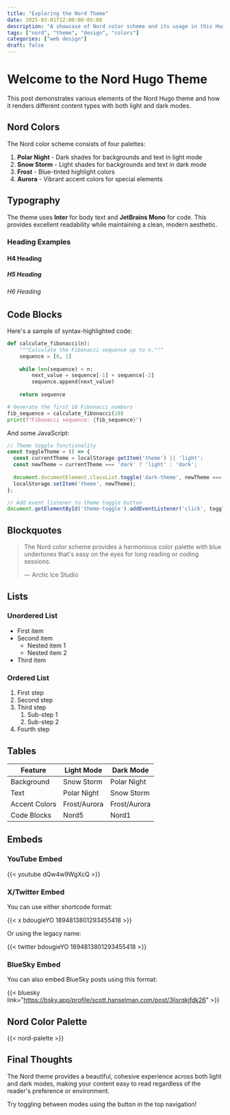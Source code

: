 ```yaml
---
title: "Exploring the Nord Theme"
date: 2025-03-01T12:00:00-05:00
description: "A showcase of Nord color scheme and its usage in this Hugo theme"
tags: ["nord", "theme", "design", "colors"]
categories: ["web design"]
draft: false
---
```


# Welcome to the Nord Hugo Theme

This post demonstrates various elements of the Nord Hugo theme and how it renders different content types with both light and dark modes.

## Nord Colors

The Nord color scheme consists of four palettes:

1. **Polar Night** - Dark shades for backgrounds and text in light mode
2. **Snow Storm** - Light shades for backgrounds and text in dark mode
3. **Frost** - Blue-tinted highlight colors
4. **Aurora** - Vibrant accent colors for special elements

## Typography

The theme uses **Inter** for body text and **JetBrains Mono** for code. This provides excellent readability while maintaining a clean, modern aesthetic.

### Heading Examples

#### H4 Heading
##### H5 Heading
###### H6 Heading

## Code Blocks

Here's a sample of syntax-highlighted code:

```python
def calculate_fibonacci(n):
    """Calculate the Fibonacci sequence up to n."""
    sequence = [0, 1]
    
    while len(sequence) < n:
        next_value = sequence[-1] + sequence[-2]
        sequence.append(next_value)
    
    return sequence

# Generate the first 10 Fibonacci numbers
fib_sequence = calculate_fibonacci(10)
print(f"Fibonacci sequence: {fib_sequence}")
```

And some JavaScript:

```javascript
// Theme toggle functionality
const toggleTheme = () => {
  const currentTheme = localStorage.getItem('theme') || 'light';
  const newTheme = currentTheme === 'dark' ? 'light' : 'dark';
  
  document.documentElement.classList.toggle('dark-theme', newTheme === 'dark');
  localStorage.setItem('theme', newTheme);
};

// Add event listener to theme toggle button
document.getElementById('theme-toggle').addEventListener('click', toggleTheme);
```

## Blockquotes

> The Nord color scheme provides a harmonious color palette with blue undertones that's easy on the eyes for long reading or coding sessions.
>
> — Arctic Ice Studio

## Lists

### Unordered List

- First item
- Second item
  - Nested item 1
  - Nested item 2
- Third item

### Ordered List

1. First step
2. Second step
3. Third step
   1. Sub-step 1
   2. Sub-step 2
4. Fourth step

## Tables

| Feature       | Light Mode   | Dark Mode    |
|---------------|--------------|--------------|
| Background    | Snow Storm   | Polar Night  |
| Text          | Polar Night  | Snow Storm   |
| Accent Colors | Frost/Aurora | Frost/Aurora |
| Code Blocks   | Nord5        | Nord1        |

## Embeds

### YouTube Embed

{{< youtube dQw4w9WgXcQ >}}

### X/Twitter Embed

You can use either shortcode format:

{{< x bdougieYO 1894813801293455418 >}}

Or using the legacy name:

{{< twitter bdougieYO 1894813801293455418 >}}

### BlueSky Embed

You can also embed BlueSky posts using this format:

{{< bluesky link="https://bsky.app/profile/scott.hanselman.com/post/3ljsrqkjfdk26" >}}

## Nord Color Palette

{{< nord-palette >}}

## Final Thoughts

The Nord theme provides a beautiful, cohesive experience across both light and dark modes, making your content easy to read regardless of the reader's preference or environment.

Try toggling between modes using the button in the top navigation!
